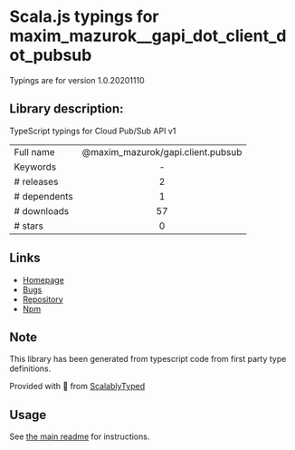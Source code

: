 
# Scala.js typings for maxim_mazurok__gapi_dot_client_dot_pubsub

Typings are for version 1.0.20201110

## Library description:
TypeScript typings for Cloud Pub/Sub API v1

|                    |                 |
| ------------------ | :-------------: |
| Full name          | @maxim_mazurok/gapi.client.pubsub |
| Keywords           | - |
| # releases         | 2 |
| # dependents       | 1 |
| # downloads        | 57 |
| # stars            | 0 |

## Links
- [Homepage](https://github.com/Maxim-Mazurok/google-api-typings-generator#readme)
- [Bugs](https://github.com/Maxim-Mazurok/google-api-typings-generator/issues)
- [Repository](https://github.com/Maxim-Mazurok/google-api-typings-generator)
- [Npm](https://www.npmjs.com/package/%40maxim_mazurok%2Fgapi.client.pubsub)
    


## Note
This library has been generated from typescript code from first party type definitions.

Provided with :purple_heart: from [ScalablyTyped](https://github.com/oyvindberg/ScalablyTyped)

## Usage
See [the main readme](../../readme.md) for instructions.


